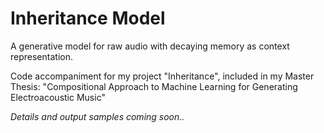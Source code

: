 # Inheritance Model
A generative model for raw audio with decaying memory as context representation.

Code accompaniment for my project "Inheritance", included in my Master Thesis: "Compositional Approach to Machine Learning for Generating Electroacoustic Music"


*Details and output samples coming soon..*
